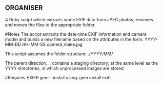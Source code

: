 ## ORGANISER
A Ruby script which extracts some EXIF data from JPEG photos, renames and moves the 
files to the appropriate folder.

#Notes
The script extracts the date-time EXIF information and camera model and builds a 
new filename based on the attributes in the form:
	YYYY-MM-DD HH-MM-SS camera_make.jpg

This script assumes the folder structure:
	./YYYY/MM/

The parent direction, ., contains a staging directory, at the same level as the YYYY directories,
in which unprocessed images are stored.

#Requires
EXIFR gem - install using:
gem install exifr